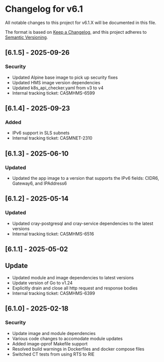 # Changelog for v6.1

All notable changes to this project for v6.1.X will be documented in this file.

The format is based on [Keep a Changelog](https://keepachangelog.com/en/1.0.0/),
and this project adheres to [Semantic Versioning](https://semver.org/spec/v2.0.0.html).

## [6.1.5] - 2025-09-26

### Security

- Updated Alpine base image to pick up security fixes
- Updated HMS image version dependencies
- Updated k8s_api_checker.yaml from v3 to v4
- Internal tracking ticket: CASMHMS-6599

## [6.1.4] - 2025-09-23

### Added

- IPv6 support in SLS subnets
- Internal tracking ticket: CASMNET-2310

## [6.1.3] - 2025-06-10

### Updated

- Updated the app image to a version that supports the IPv6 fields: CIDR6, Gateway6, and IPAddress6

## [6.1.2] - 2025-05-14

### Updated

- Updated cray-postgresql and cray-service dependencies to the latest versions
- Internal tracking ticket: CASMHMS-6516

## [6.1.1] - 2025-05-02

## Update

- Updated module and image dependencies to latest versions
- Update version of Go to v1.24
- Explicitly drain and close all http request and response bodies
- Internal tracking ticket: CASMHMS-6399

## [6.1.0] - 2025-02-18

### Security

- Update image and module dependencies
- Various code changes to accomodate module updates
- Added image-pprof Makefile support
- Resolved build warnings in Dockerfiles and docker compose files
- Switched CT tests from using RTS to RIE
